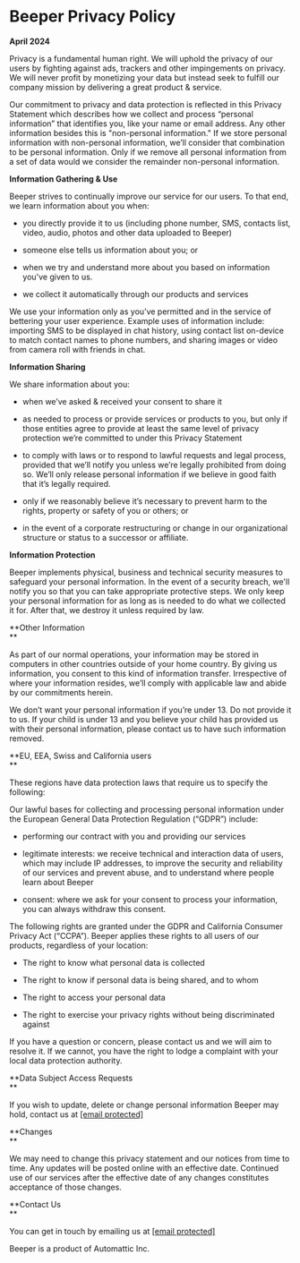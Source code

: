 Beeper Privacy Policy
=====================

**April 2024**

Privacy is a fundamental human right. We will uphold the privacy of our users by fighting against ads, trackers and other impingements on privacy. We will never profit by monetizing your data but instead seek to fulfill our company mission by delivering a great product & service.  
  
Our commitment to privacy and data protection is reflected in this Privacy Statement which describes how we collect and process “personal information” that identifies you, like your name or email address. Any other information besides this is "non-personal information." If we store personal information with non-personal information, we’ll consider that combination to be personal information. Only if we remove all personal information from a set of data would we consider the remainder non-personal information.  

**Information Gathering & Use**

Beeper strives to continually improve our service for our users. To that end, we learn information about you when:  

* you directly provide it to us (including phone number, SMS, contacts list, video, audio, photos and other data uploaded to Beeper)  
    
* someone else tells us information about you; or  
    
* when we try and understand more about you based on information you've given to us.  
    
* we collect it automatically through our products and services  
    

We use your information only as you’ve permitted and in the service of bettering your user experience. Example uses of information include: importing SMS to be displayed in chat history, using contact list on-device to match contact names to phone numbers, and sharing images or video from camera roll with friends in chat.  

**Information Sharing**

We share information about you:  

* when we’ve asked & received your consent to share it  
    
* as needed to process or provide services or products to you, but only if those entities agree to provide at least the same level of privacy protection we’re committed to under this Privacy Statement  
    
* to comply with laws or to respond to lawful requests and legal process, provided that we’ll notify you unless we’re legally prohibited from doing so. We’ll only release personal information if we believe in good faith that it’s legally required.  
    
* only if we reasonably believe it’s necessary to prevent harm to the rights, property or safety of you or others; or  
    
* in the event of a corporate restructuring or change in our organizational structure or status to a successor or affiliate.  
    

**Information Protection**

Beeper implements physical, business and technical security measures to safeguard your personal information. In the event of a security breach, we'll notify you so that you can take appropriate protective steps. We only keep your personal information for as long as is needed to do what we collected it for. After that, we destroy it unless required by law.  

**Other Information  
**

As part of our normal operations, your information may be stored in computers in other countries outside of your home country. By giving us information, you consent to this kind of information transfer. Irrespective of where your information resides, we’ll comply with applicable law and abide by our commitments herein.  
  
We don’t want your personal information if you’re under 13. Do not provide it to us. If your child is under 13 and you believe your child has provided us with their personal information, please contact us to have such information removed.  
  

**EU, EEA, Swiss and California users  
**

These regions have data protection laws that require us to specify the following:  
  
Our lawful bases for collecting and processing personal information under the European General Data Protection Regulation (“GDPR”) include:  

* performing our contract with you and providing our services  
    
* legitimate interests: we receive technical and interaction data of users, which may include IP addresses, to improve the security and reliability of our services and prevent abuse, and to understand where people learn about Beeper  
    
* consent: where we ask for your consent to process your information, you can always withdraw this consent.  
    

The following rights are granted under the GDPR and California Consumer Privacy Act (“CCPA”). Beeper applies these rights to all users of our products, regardless of your location:  

* The right to know what personal data is collected  
    
* The right to know if personal data is being shared, and to whom  
    
* The right to access your personal data  
    
* The right to exercise your privacy rights without being discriminated against  
    

If you have a question or concern, please contact us and we will aim to resolve it. If we cannot, you have the right to lodge a complaint with your local data protection authority.  

**Data Subject Access Requests  
**

If you wish to update, delete or change personal information Beeper may hold, contact us at [\[email protected\]](https://www.beeper.com/cdn-cgi/l/email-protection)  

**Changes  
**

We may need to change this privacy statement and our notices from time to time. Any updates will be posted online with an effective date. Continued use of our services after the effective date of any changes constitutes acceptance of those changes.  

**Contact Us  
**

You can get in touch by emailing us at [\[email protected\]](https://www.beeper.com/cdn-cgi/l/email-protection)  
  
Beeper is a product of Automattic Inc.  
  
‍
